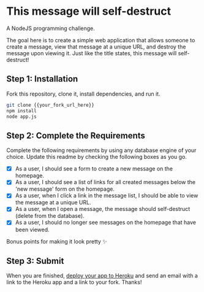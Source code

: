 # This message will self-destruct

A NodeJS programming challenge.

The goal here is to create a simple web application that allows someone to create a message, view that message at a unique URL, and destroy the message upon viewing it. Just like the title states, this message will self-destruct!

## Step 1: Installation

Fork this repository, clone it, install dependencies, and run it.

``` bash
git clone {{your_fork_url_here}}
npm install
node app.js
```

## Step 2: Complete the Requirements

Complete the following requirements by using any database engine of your choice. Update this readme by checking the following boxes as you go.

- [X] As a user, I should see a form to create a new message on the homepage.
- [X] As a user, I should see a list of links for all created messages below the 'new message' form on the homepage.
- [X] As a user, when I click a link in the message list, I should be able to view the message at a unique URL.
- [X] As a user, when I open a message, the message should self-destruct (delete from the database).
- [X] As a user, I should no longer see messages on the homepage that have been viewed.

Bonus points for making it look pretty :sparkles:

## Step 3: Submit

When you are finished, [deploy your app to Heroku](https://devcenter.heroku.com/articles/git) and send an email with a link to the Heroku app and a link to your fork. Thanks!
